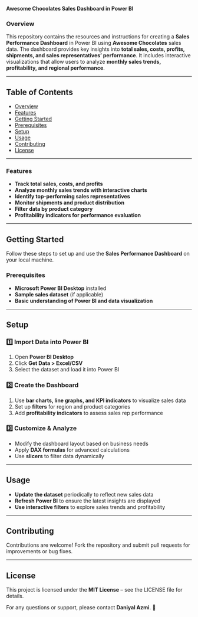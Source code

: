 **Awesome Chocolates Sales Dashboard in Power BI**

### **Overview**
This repository contains the resources and instructions for creating a **Sales Performance Dashboard** in Power BI using **Awesome Chocolates** sales data. The dashboard provides key insights into **total sales, costs, profits, shipments, and sales representatives’ performance**. It includes interactive visualizations that allow users to analyze **monthly sales trends, profitability, and regional performance**.

---

## **Table of Contents**
- [Overview](#overview)
- [Features](#features)
- [Getting Started](#getting-started)
- [Prerequisites](#prerequisites)
- [Setup](#setup)
- [Usage](#usage)
- [Contributing](#contributing)
- [License](#license)

---

### **Features**
- **Track total sales, costs, and profits**
- **Analyze monthly sales trends with interactive charts**
- **Identify top-performing sales representatives**
- **Monitor shipments and product distribution**
- **Filter data by product category**
- **Profitability indicators for performance evaluation**

---

## **Getting Started**
Follow these steps to set up and use the **Sales Performance Dashboard** on your local machine.

### **Prerequisites**
- **Microsoft Power BI Desktop** installed
- **Sample sales dataset** (if applicable)
- **Basic understanding of Power BI and data visualization**

---

## **Setup**

### **1️⃣ Import Data into Power BI**
1. Open **Power BI Desktop**
2. Click **Get Data > Excel/CSV**
3. Select the dataset and load it into Power BI

### **2️⃣ Create the Dashboard**
1. Use **bar charts, line graphs, and KPI indicators** to visualize sales data
2. Set up **filters** for region and product categories
3. Add **profitability indicators** to assess sales rep performance

### **3️⃣ Customize & Analyze**
- Modify the dashboard layout based on business needs
- Apply **DAX formulas** for advanced calculations
- Use **slicers** to filter data dynamically

---

## **Usage**
- **Update the dataset** periodically to reflect new sales data
- **Refresh Power BI** to ensure the latest insights are displayed
- **Use interactive filters** to explore sales trends and profitability

---

## **Contributing**
Contributions are welcome! Fork the repository and submit pull requests for improvements or bug fixes.

---

## **License**
This project is licensed under the **MIT License** – see the LICENSE file for details.

For any questions or support, please contact **Daniyal Azmi**. 🚀

